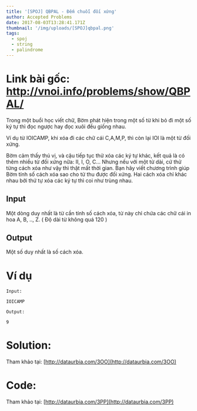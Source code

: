 ```yaml
---
title: '[SPOJ] QBPAL - Đếm chuỗi đối xứng'
author: Accepted Problems
date: 2017-08-03T13:28:41.171Z
thumbnail: '/img/uploads/[SPOJ]qbpal.png'
tags:
  - spoj
  - string
  - palindrome
---
```

# Link bài gốc: <http://vnoi.info/problems/show/QBPAL/>

Trong một buổi học viết chữ, Bờm phát hiện trong một số từ khi bỏ đi một số ký tự thì đọc ngược hay đọc xuôi đều giống nhau.

Ví dụ từ IOICAMP, khi xóa đi các chữ cái C,A,M,P, thì còn lại IOI là một từ đối xứng.

Bờm cảm thấy thú vị, và cậu tiếp tục thử xóa các ký tự khác, kết quả là có thêm nhiều từ đối xứng nữa: II, I, O, C… Nhưng nếu với một từ dài, cứ thử từng cách xóa như vậy thì thật mất thời gian. Bạn hãy viết chương trình giúp Bờm tính số cách xóa sao cho từ thu được đối xứng. Hai cách xóa chỉ khác nhau bởi thứ tự xóa các ký tự thì coi như trùng nhau.

## Input

Một dòng duy nhất là từ cần tính số cách xóa, từ này chỉ chứa các chữ cái in hoa A, B, .., Z. \( Độ dài từ không quá 120 \)

## Output

Một số duy nhất là số cách xóa.


# Ví dụ

```
Input:

IOICAMP
```


```
Output:

9
```

# Solution:

Tham khảo tại: [http://dataurbia.com/3OO](http://dataurbia.com/3OO)

# Code:

Tham khảo tại: [http://dataurbia.com/3PP](http://dataurbia.com/3PP)





